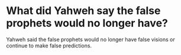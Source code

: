 # What did Yahweh say the false prophets would no longer have?

Yahweh said the false prophets would no longer have false visions or continue to make false predictions.
